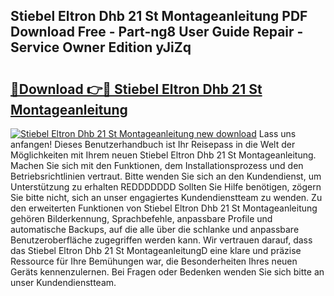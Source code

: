 ## Stiebel Eltron Dhb 21 St Montageanleitung PDF Download Free - Part-ng8 User Guide Repair - Service Owner Edition yJiZq

# <h2><a href="http://df7cccb.blite.top/?on=Stiebel+Eltron+Dhb+21+St+Montageanleitung">🔗Download 👉🔴 Stiebel Eltron Dhb 21 St Montageanleitung</a></h2>

[![Stiebel Eltron Dhb 21 St Montageanleitung new download](https://i.imgur.com/lujVjoI.png)](http://df7cccb.blite.top/?on=Stiebel+Eltron+Dhb+21+St+Montageanleitung)
Lass uns anfangen! Dieses Benutzerhandbuch ist Ihr Reisepass in die Welt der Möglichkeiten mit Ihrem neuen Stiebel Eltron Dhb 21 St Montageanleitung. Machen Sie sich mit den Funktionen, dem Installationsprozess und den Betriebsrichtlinien vertraut. Bitte wenden Sie sich an den Kundendienst, um Unterstützung zu erhalten REDDDDDDD Sollten Sie Hilfe benötigen, zögern Sie bitte nicht, sich an unser engagiertes Kundendienstteam zu wenden. Zu den erweiterten Funktionen von Stiebel Eltron Dhb 21 St Montageanleitung gehören Bilderkennung, Sprachbefehle, anpassbare Profile und automatische Backups, auf die alle über die schlanke und anpassbare Benutzeroberfläche zugegriffen werden kann. Wir vertrauen darauf, dass das Stiebel Eltron Dhb 21 St MontageanleitungD eine klare und präzise Ressource für Ihre Bemühungen war, die Besonderheiten Ihres neuen Geräts kennenzulernen. Bei Fragen oder Bedenken wenden Sie sich bitte an unser Kundendienstteam.
